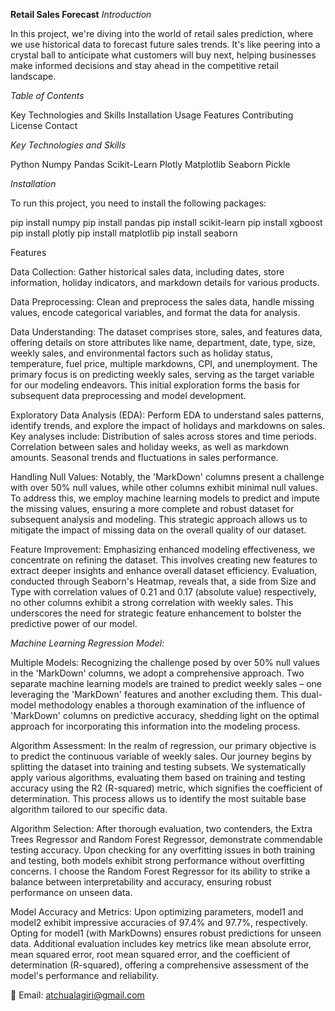 **Retail Sales Forecast**
*Introduction*

In this project, we're diving into the world of retail sales prediction, where we use historical data to forecast future sales trends. It's like peering into a crystal ball to anticipate what customers will buy next, helping businesses make informed decisions and stay ahead in the competitive retail landscape.

*Table of Contents*

Key Technologies and Skills
Installation
Usage
Features
Contributing
License
Contact

*Key Technologies and Skills*

Python
Numpy
Pandas
Scikit-Learn
Plotly
Matplotlib
Seaborn
Pickle

*Installation*

To run this project, you need to install the following packages:

pip install numpy
pip install pandas
pip install scikit-learn
pip install xgboost
pip install plotly
pip install matplotlib
pip install seaborn

Features

Data Collection: Gather historical sales data, including dates, store information, holiday indicators, and markdown details for various products.

Data Preprocessing: Clean and preprocess the sales data, handle missing values, encode categorical variables, and format the data for analysis.

Data Understanding: The dataset comprises store, sales, and features data, offering details on store attributes like name, department, date, type, size, weekly sales, and environmental factors such as holiday status, temperature, fuel price, multiple markdowns, CPI, and unemployment. The primary focus is on predicting weekly sales, serving as the target variable for our modeling endeavors. This initial exploration forms the basis for subsequent data preprocessing and model development.

Exploratory Data Analysis (EDA): Perform EDA to understand sales patterns, identify trends, and explore the impact of holidays and markdowns on sales. Key analyses include:
Distribution of sales across stores and time periods.
Correlation between sales and holiday weeks, as well as markdown amounts.
Seasonal trends and fluctuations in sales performance.

Handling Null Values: Notably, the 'MarkDown' columns present a challenge with over 50% null values, while other columns exhibit minimal null values. To address this, we employ machine learning models to predict and impute the missing values, ensuring a more complete and robust dataset for subsequent analysis and modeling. This strategic approach allows us to mitigate the impact of missing data on the overall quality of our dataset.

Feature Improvement: Emphasizing enhanced modeling effectiveness, we concentrate on refining the dataset. This involves creating new features to extract deeper insights and enhance overall dataset efficiency. Evaluation, conducted through Seaborn's Heatmap, reveals that, a side from Size and Type with correlation values of 0.21 and 0.17 (absolute value) respectively, no other columns exhibit a strong correlation with weekly sales. This underscores the need for strategic feature enhancement to bolster the predictive power of our model.

*Machine Learning Regression Model:*

Multiple Models: Recognizing the challenge posed by over 50% null values in the 'MarkDown' columns, we adopt a comprehensive approach. Two separate machine learning models are trained to predict weekly sales – one leveraging the 'MarkDown' features and another excluding them. This dual-model methodology enables a thorough examination of the influence of 'MarkDown' columns on predictive accuracy, shedding light on the optimal approach for incorporating this information into the modeling process.

Algorithm Assessment: In the realm of regression, our primary objective is to predict the continuous variable of weekly sales. Our journey begins by splitting the dataset into training and testing subsets. We systematically apply various algorithms, evaluating them based on training and testing accuracy using the R2 (R-squared) metric, which signifies the coefficient of determination. This process allows us to identify the most suitable base algorithm tailored to our specific data.

Algorithm Selection: After thorough evaluation, two contenders, the Extra Trees Regressor and Random Forest Regressor, demonstrate commendable testing accuracy. Upon checking for any overfitting issues in both training and testing, both models exhibit strong performance without overfitting concerns. I choose the Random Forest Regressor for its ability to strike a balance between interpretability and accuracy, ensuring robust performance on unseen data.

Model Accuracy and Metrics: Upon optimizing parameters, model1 and model2 exhibit impressive accuracies of 97.4% and 97.7%, respectively. Opting for model1 (with MarkDowns) ensures robust predictions for unseen data. Additional evaluation includes key metrics like mean absolute error, mean squared error, root mean squared error, and the coefficient of determination (R-squared), offering a comprehensive assessment of the model's performance and reliability.


📧 Email: atchualagiri@gmail.com

